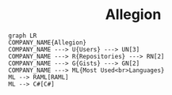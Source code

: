 <h1 align="center">Allegion</h1>

```mermaid
graph LR
COMPANY_NAME{Allegion}
COMPANY_NAME ---> U{Users} ---> UN[3]
COMPANY_NAME ---> R{Repositories} ---> RN[2]
COMPANY_NAME ---> G{Gists} ---> GN[2]
COMPANY_NAME ---> ML{Most Used<br>Languages}
ML --> RAML[RAML]
ML --> C#[C#]
```
